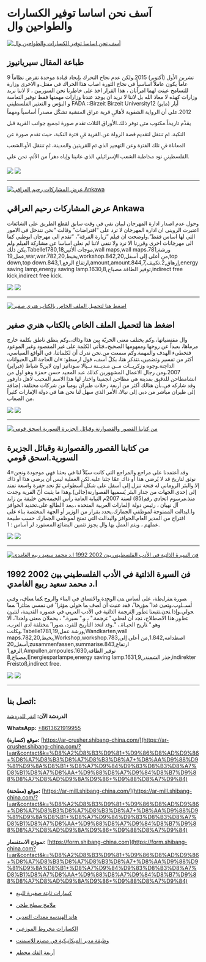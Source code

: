 # آسف نحن اساسا توفير الكسارات والطواحين وال

<a href="https://swt.shibang-china.com/?l=ar&img&k=%D8%A2%D8%B3%D9%81+%D9%86%D8%AD%D9%86+%D8%A7%D8%B3%D8%A7%D8%B3%D8%A7+%D8%AA%D9%88%D9%81%D9%8A%D8%B1+%D8%A7%D9%84%D9%83%D8%B3%D8%A7%D8%B1%D8%A7%D8%AA+%D9%88%D8%A7%D9%84%D8%B7%D9%88%D8%A7%D8%AD%D9%8A%D9%86+%D9%88%D8%A7%D9%84" target="_blank">![آسف نحن اساسا توفير الكسارات والطواحين وال](http://static.shibang-china.com/all-800x300/1194.jpg)</a>

## طباعة المقال سيريانيوز
9 تشرين الأول (أكتوبر) 2015.ولكن عدم نجاح التحرك بإيجاد قيادة موحدة تفرض نظاماً عاماً يكون عاملاً اساسياً في نجاح الثورة اصاب هذا الحراك في مقتل.و الاخرى وزارة للتسامح عينت لهما امراًتان ، هذا القرار اخذ على خاطرنا نحن السوريين ، لا لاننا نريد وزارات كهذه لا معاذ الله بل لاننا لا نريد ان يوجد عندنا وزارات مهمتها فقط توفير التعاسة و البؤس و التعتير.اﻟﻔﻠﺴﻄﻴﻨﻲ FADA ::Birzeit Birzeit University12 أيار (مايو) 2012.ﻋﻠﻰ أن اﻟﺮواﻳﺔ اﻟﺸﻔﻮﻳﺔ ﻷﻫﺎﱄ ﻗﺮﻳﺔ ﻋﺮاق اﳌﻨﺸﻴﺔ ﺗﺸﻜﱢﻞ ﻣﺼﺪراً أﺳﺎﺳﻴﺎً وﻣﻬﻤﺎً ﻳﻘﺪﱠم ﺗﺎرﳜﺎً.ﻣﻜﺘﻮب ﻣﱴ ﺗﻮﻓﺮ ذﻟﻚ.اﻷوراق اﻟﺜﻼث ﺗﻘﺪم ﺻﻮرة ﳉﻤﻴﻊ ﺟﻮاﻧﺐ اﻟﻘﺮﻳﺔ ﻗﺒﻞ اﻟﻨﻜﺒﺔ، ﰒ ﺗﻨﺘﻘﻞ ﻟﺘﻘﺪﱘ ﻗﺼﺔ اﻟﺮواة ﻋﻦ.اﻟﻘﺮﻳﺔ ﰲ ﻓﱰة اﻟﻨﻜﺒﺔ، ﺣﻴﺚ ﺗﻘﺪم ﺻﻮرة ﻋﻦ اﳌﻌﺎﻧﺎة ﰲ ﺗﻠﻚ اﻟﻔﱰة وﻋﻦ اﻟﺘﻬﺠﲑ اﻟﺬي ﰎ ﻟﻠﻘﺮﻳﺘﲔ واﳌﺪﻳﻨﺔ، ﰒ ﺗﻨﺘﻘﻞ.اﻷو.اﻟﺸﻌﺐ اﻟﻔﻠﺴﻄﻴﲏ ﻧﻮد ﳐﺎﻃﺒﺔ اﻟﺸﻌﺐ اﻹﺳﺮاﺋﻴﻠﻲ اﻟﺬي ﻋﺎﻧﻴﻨﺎ وإﻳﺎﻩ دﻫﺮاً ﻣﻦ اﻷﱂ، ﳓﻦ ﻋﻠﻰ.


<a href="https://whatsapp.shibangsoft.com/WhatsApp.php" target="_blank" title="WhatsApp">![](http://static.shibang-china.com/icon/whatsapp.png)</a> <a href="https://swt.shibang-china.com/?l=ar&icon&k=%D8%A2%D8%B3%D9%81+%D9%86%D8%AD%D9%86+%D8%A7%D8%B3%D8%A7%D8%B3%D8%A7+%D8%AA%D9%88%D9%81%D9%8A%D8%B1+%D8%A7%D9%84%D9%83%D8%B3%D8%A7%D8%B1%D8%A7%D8%AA+%D9%88%D8%A7%D9%84%D8%B7%D9%88%D8%A7%D8%AD%D9%8A%D9%86+%D9%88%D8%A7%D9%84" target="_blank">![](http://static.shibang-china.com/icon/chat-ar.png)</a>

---

<a href="https://swt.shibang-china.com/?l=ar&img&k=%D8%A2%D8%B3%D9%81+%D9%86%D8%AD%D9%86+%D8%A7%D8%B3%D8%A7%D8%B3%D8%A7+%D8%AA%D9%88%D9%81%D9%8A%D8%B1+%D8%A7%D9%84%D9%83%D8%B3%D8%A7%D8%B1%D8%A7%D8%AA+%D9%88%D8%A7%D9%84%D8%B7%D9%88%D8%A7%D8%AD%D9%8A%D9%86+%D9%88%D8%A7%D9%84" target="_blank">![عرض المشاركات رحيم العراقي Ankawa](http://static.shibang-china.com/all-800x300/81.jpg)</a>

## عرض المشاركات رحيم العراقي Ankawa
وحول عدم اصدار ادارة المهرجان لبيان نفي في وقت سابق لقطع الطريق على الشائعات اعتبرت الرويني ان ادارة المهرجان لا ترد على “افتراضات” وقالت “نحن نتدخل في الامور التي لها اساس فقط”.واوضحت ان فيلم “زيارة الفرقة”، “تقدم الى مهرجان ابوظبي كما الى مهرجانات اخرى وقررنا الا نرد ولا ننفي لاننا لم نعلن اساسا عن مشاركة الفيلم ولم يكن ذلك.Tabelle1780,موجات الأثير,18,wall maps,wall maps.781,ورشة عمل,19,war,war.782,يخيط,20,workshop.842,من أعلى إلى أسفل,20,top down,top down.843,ارتفاع الرفع,1,amount,amount.844,إرهاق,2.تكييف,7,energy saving lamp,energy saving lamp.1630,توفير الطاقة مصباح,8,indirect free kick,indirect free kick.


<a href="https://whatsapp.shibangsoft.com/WhatsApp.php" target="_blank" title="WhatsApp">![](http://static.shibang-china.com/icon/whatsapp.png)</a> <a href="https://swt.shibang-china.com/?l=ar&icon&k=%D8%A2%D8%B3%D9%81+%D9%86%D8%AD%D9%86+%D8%A7%D8%B3%D8%A7%D8%B3%D8%A7+%D8%AA%D9%88%D9%81%D9%8A%D8%B1+%D8%A7%D9%84%D9%83%D8%B3%D8%A7%D8%B1%D8%A7%D8%AA+%D9%88%D8%A7%D9%84%D8%B7%D9%88%D8%A7%D8%AD%D9%8A%D9%86+%D9%88%D8%A7%D9%84" target="_blank">![](http://static.shibang-china.com/icon/chat-ar.png)</a>

---

<a href="https://swt.shibang-china.com/?l=ar&img&k=%D8%A2%D8%B3%D9%81+%D9%86%D8%AD%D9%86+%D8%A7%D8%B3%D8%A7%D8%B3%D8%A7+%D8%AA%D9%88%D9%81%D9%8A%D8%B1+%D8%A7%D9%84%D9%83%D8%B3%D8%A7%D8%B1%D8%A7%D8%AA+%D9%88%D8%A7%D9%84%D8%B7%D9%88%D8%A7%D8%AD%D9%8A%D9%86+%D9%88%D8%A7%D9%84" target="_blank">![اضغط هنا لتحميل الملف الخاص بالكتاب هنري صفير](http://static.shibang-china.com/all-800x300/903.jpg)</a>

## اضغط هنا لتحميل الملف الخاص بالكتاب هنري صفير
وال مقتضياتها،.وكم يختلف معنى الحريّة بين هذا وذاك،.وكم ينطق ناطق بكلمة خارج مرماها، بعيداً عن روحها ومفهومها الصحيح،.فتأتي الكلمة على غير المقصود وغير الموعود فتخطىء الهدف والمهمة.وكم سمعت من.نحن ندرك أن لكلماتنا، في الواقع السياسي، أكثر من تفسير وتضمين،.نتذكر هنا، بكلّ أسف، قول ارسطو: »ان الحاجة الى الحيوانات الداجنة.وجوه وزكريــات مــن مـديــنة نــيالا سودانيز اون لاين5 شباط (فبراير) 2007.ومن رجال الاعمال المشهورين كذلك عبد المجيد حسن حمزة وهو اول من انشامطاحن للدقيق بمدينة هي مطاحن انجمينا واختار لها هذا الاسم المحبب لاهل دارفور وقد شاركه في.بأن هنالك أكثر من أربعة رحلات طيران يومياً من شركات مختلفة، إضافة إلى طيران مباشر من دبي إلى نيالا، الأمر الذي سهل لنا نحن هنا في دولة الإمارات كثيراً من الصعاب.


<a href="https://whatsapp.shibangsoft.com/WhatsApp.php" target="_blank" title="WhatsApp">![](http://static.shibang-china.com/icon/whatsapp.png)</a> <a href="https://swt.shibang-china.com/?l=ar&icon&k=%D8%A2%D8%B3%D9%81+%D9%86%D8%AD%D9%86+%D8%A7%D8%B3%D8%A7%D8%B3%D8%A7+%D8%AA%D9%88%D9%81%D9%8A%D8%B1+%D8%A7%D9%84%D9%83%D8%B3%D8%A7%D8%B1%D8%A7%D8%AA+%D9%88%D8%A7%D9%84%D8%B7%D9%88%D8%A7%D8%AD%D9%8A%D9%86+%D9%88%D8%A7%D9%84" target="_blank">![](http://static.shibang-china.com/icon/chat-ar.png)</a>

---

<a href="https://swt.shibang-china.com/?l=ar&img&k=%D8%A2%D8%B3%D9%81+%D9%86%D8%AD%D9%86+%D8%A7%D8%B3%D8%A7%D8%B3%D8%A7+%D8%AA%D9%88%D9%81%D9%8A%D8%B1+%D8%A7%D9%84%D9%83%D8%B3%D8%A7%D8%B1%D8%A7%D8%AA+%D9%88%D8%A7%D9%84%D8%B7%D9%88%D8%A7%D8%AD%D9%8A%D9%86+%D9%88%D8%A7%D9%84" target="_blank">![من كتابنا القصور والقصوارنة وقبائل الجزيرة السورية.اسحق قومي](http://static.shibang-china.com/all-800x300/199.jpg)</a>

## من كتابنا القصور والقصوارنة وقبائل الجزيرة السورية.اسحق قومي
4=وقد أعتمدنا على مراجع والمراجع التي كانت سبُلاً لنا في بحثنا فهي موجودة ونحن نوثق لتاريخ قد لا يُرضي هذا أو ذاك عمّا جئنا عليه.لكن العملية ليس أن يرضى هذا أو ذاك إلا.والبئر الروماني له فتحة تنزل إلى أسفل على شكل أسطواني ثمّ نجد حفرة واسعة تمتد إلى إحدى الجهات من جدار البئر يُسميها القصوارنة(جالي).وهذا ما يثبت أنّ القرية وجدت منذ.مرسوم اتحادي رقم(85) لسنة 2007م النيابة العامة رأس الخيمةنحن خليفة بن زايد آل نهيان ، رئيس دولة اإلمارات العربية المتحدة ،.بعد االطالع على.تحديد الحوافز وا.لبدالت الممنوحة لموظفي الجمارك.يحدد بقرار من الوزير أو الجهة المختصة بناء على اقتراح من المدير العام.الحوافز والبدالت التي تمنح لموظفي الجمارك حسب طبيعة عملهم ، ويتم العمل بها.وال يجوز تثمين البضائع المستورد لر أساس : 1.


<a href="https://whatsapp.shibangsoft.com/WhatsApp.php" target="_blank" title="WhatsApp">![](http://static.shibang-china.com/icon/whatsapp.png)</a> <a href="https://swt.shibang-china.com/?l=ar&icon&k=%D8%A2%D8%B3%D9%81+%D9%86%D8%AD%D9%86+%D8%A7%D8%B3%D8%A7%D8%B3%D8%A7+%D8%AA%D9%88%D9%81%D9%8A%D8%B1+%D8%A7%D9%84%D9%83%D8%B3%D8%A7%D8%B1%D8%A7%D8%AA+%D9%88%D8%A7%D9%84%D8%B7%D9%88%D8%A7%D8%AD%D9%8A%D9%86+%D9%88%D8%A7%D9%84" target="_blank">![](http://static.shibang-china.com/icon/chat-ar.png)</a>

---

<a href="https://swt.shibang-china.com/?l=ar&img&k=%D8%A2%D8%B3%D9%81+%D9%86%D8%AD%D9%86+%D8%A7%D8%B3%D8%A7%D8%B3%D8%A7+%D8%AA%D9%88%D9%81%D9%8A%D8%B1+%D8%A7%D9%84%D9%83%D8%B3%D8%A7%D8%B1%D8%A7%D8%AA+%D9%88%D8%A7%D9%84%D8%B7%D9%88%D8%A7%D8%AD%D9%8A%D9%86+%D9%88%D8%A7%D9%84" target="_blank">![ﻓﻥ ﺍﻟﺴﻴﺭﺓ ﺍﻟﺫﺍﺘﻴﺔ ﻓﻲ ﺍﻷﺩﺏ ﺍﻟﻔﻠﺴﻁﻴﻨﻲ ﺒﻴﻥ 2002 1992 ا.د محمد سعيد ربيع الغامدي](http://static.shibang-china.com/all-800x300/368.jpg)</a>

## ﻓﻥ ﺍﻟﺴﻴﺭﺓ ﺍﻟﺫﺍﺘﻴﺔ ﻓﻲ ﺍﻷﺩﺏ ﺍﻟﻔﻠﺴﻁﻴﻨﻲ ﺒﻴﻥ 2002 1992 ا.د محمد سعيد ربيع الغامدي
ﺼﻭﺭﺓ ﻤﺘﺭﺍﺒﻁﺔ، ﻋﻠﻰ ﺃﺴﺎﺱ ﻤﻥ ﺍﻟﻭﺤﺩﺓ ﻭﺍﻻﺘﺴﺎﻕ ﻓﻲ ﺍﻟﺒﻨﺎﺀ ﻭﺍﻟﺭﻭﺡ ﻜﻤﺎ ﺴﻠﻑ، ﻭﻓـﻲ ﺃﺴـ.ﻠﻭﺏ.ﻭﺘﻌﻴﻥ ﻏﺩﺍﹰ ﻤﺅﺭﺨﺎﹰ، ﻓﻘﺩ ﻋﻨﻴﺕ ﺃﻥ ﺃﺼﻑ ﻤﺎ ﺤﻭﻟﻲ ﻤﺅﺜﺭﺍﹰ ﻓﻲ ﻨﻔﺴﻲ ﻤﺘﺄﺜﺭﺍﹰ ﻤﻤﺎ ﺤﻭﻟﻲ.ﻭﺇﺫﺍ ﻨﺤﻥ.ﺘﺘﺒﻌﻨﺎ ﺘﻁﻭﺭ ﺍﻟﺘﺭﺠﻤﺔ ﺍﻟﺫﺍﺘﻴﺔ ﻓﻲ ﺍﻷﺩﺏ ﺍﻟﻌﺭﺒﻲ ﻓﻲ ﻋﺼﻭﺭﻩ ﺍﻟﻘﺩﻴﻤﺔ، ﻟﻨﺘﺒﻴﻥ ﺘﻁﻭﺭ.ﻫﺫﺍ ﺍﻻﺼﻁﻼﺡ، ﻨﺠﺩ ﺃﻥ ﻟﻔﻅﻲ.&quot; ﺘﺭﺠﻤﺔ.&quot; ، ﻭ.&quot; ﺴﻴﺭﺓ.&quot; ، ﻴﺤﻤﻼﻥ ﻤﻌﻨﻰ ﻭﺍﺤﺩﺍﹰ، ﺃﻻ ﻭﻫﻭ.&quot; ﺘﺎﺭﻴﺦ ﺍﻟﺤﻴـﺎﺓ.، &quot;.ﻭﻗﺩ ﺍﺘﺨﺫ ﺍﻟﺘﺄﺭﻴﺦ ﻟﻠﻔﺭﺩ، ﺼﻭﺭﺍﹰ ﻤﺨﺘﻠﻔﺔ ﻟﺩﻯ ﺍﻟﻌﺭﺏ، ﻭﻜﺎﻨﺕ.Tabelle1781,ورشة عمل,19,Wandkarten,wall maps.782,يخيط,20,Workshop,workshop.783,اصطدامه,1.842,من أعلى إلى أسفل,20,zusammenfassen,summarise.843,ارتفاع الرفع,1,Ampullen,ampoules.1630,توفير الطاقة مصباح,8,Energiesparlampe,energy saving lamp.1631,جذر الشمندر,9,indirekter Freistoß,indirect free.


<a href="https://whatsapp.shibangsoft.com/WhatsApp.php" target="_blank" title="WhatsApp">![](http://static.shibang-china.com/icon/whatsapp.png)</a> <a href="https://swt.shibang-china.com/?l=ar&icon&k=%D8%A2%D8%B3%D9%81+%D9%86%D8%AD%D9%86+%D8%A7%D8%B3%D8%A7%D8%B3%D8%A7+%D8%AA%D9%88%D9%81%D9%8A%D8%B1+%D8%A7%D9%84%D9%83%D8%B3%D8%A7%D8%B1%D8%A7%D8%AA+%D9%88%D8%A7%D9%84%D8%B7%D9%88%D8%A7%D8%AD%D9%8A%D9%86+%D9%88%D8%A7%D9%84" target="_blank">![](http://static.shibang-china.com/icon/chat-ar.png)</a>

---
## اتصل بنا:

**الدردشة الآن:** [انقر للدردشة](https://swt.shibang-china.com?l=ar&contact&k=%D8%A2%D8%B3%D9%81+%D9%86%D8%AD%D9%86+%D8%A7%D8%B3%D8%A7%D8%B3%D8%A7+%D8%AA%D9%88%D9%81%D9%8A%D8%B1+%D8%A7%D9%84%D9%83%D8%B3%D8%A7%D8%B1%D8%A7%D8%AA+%D9%88%D8%A7%D9%84%D8%B7%D9%88%D8%A7%D8%AD%D9%8A%D9%86+%D9%88%D8%A7%D9%84)

**WhatsApp:**  [+8613621919955](https://whatsapp.shibangsoft.com/WhatsApp.php)

**موقع (كسارة):** [https://ar-crusher.shibang-china.com/](https://ar-crusher.shibang-china.com/?l=ar&contact&k=%D8%A2%D8%B3%D9%81+%D9%86%D8%AD%D9%86+%D8%A7%D8%B3%D8%A7%D8%B3%D8%A7+%D8%AA%D9%88%D9%81%D9%8A%D8%B1+%D8%A7%D9%84%D9%83%D8%B3%D8%A7%D8%B1%D8%A7%D8%AA+%D9%88%D8%A7%D9%84%D8%B7%D9%88%D8%A7%D8%AD%D9%8A%D9%86+%D9%88%D8%A7%D9%84)

**موقع (مطحنة):** [https://ar-mill.shibang-china.com/](https://ar-mill.shibang-china.com/?l=ar&contact&k=%D8%A2%D8%B3%D9%81+%D9%86%D8%AD%D9%86+%D8%A7%D8%B3%D8%A7%D8%B3%D8%A7+%D8%AA%D9%88%D9%81%D9%8A%D8%B1+%D8%A7%D9%84%D9%83%D8%B3%D8%A7%D8%B1%D8%A7%D8%AA+%D9%88%D8%A7%D9%84%D8%B7%D9%88%D8%A7%D8%AD%D9%8A%D9%86+%D9%88%D8%A7%D9%84)

**نموذج الاستفسار:** [https://form.shibang-china.com](https://form.shibang-china.com?l=ar&contact&k=%D8%A2%D8%B3%D9%81+%D9%86%D8%AD%D9%86+%D8%A7%D8%B3%D8%A7%D8%B3%D8%A7+%D8%AA%D9%88%D9%81%D9%8A%D8%B1+%D8%A7%D9%84%D9%83%D8%B3%D8%A7%D8%B1%D8%A7%D8%AA+%D9%88%D8%A7%D9%84%D8%B7%D9%88%D8%A7%D8%AD%D9%8A%D9%86+%D9%88%D8%A7%D9%84)

* [كسارات ثابتة صغيرة للبيع](../29/%D9%83%D8%B3%D8%A7%D8%B1%D8%A7%D8%AA%20%D8%AB%D8%A7%D8%A8%D8%AA%D8%A9%20%D8%B5%D8%BA%D9%8A%D8%B1%D8%A9%20%D9%84%D9%84%D8%A8%D9%8A%D8%B9.md)

* [ملامح سطح طحن](../27/%D9%85%D9%84%D8%A7%D9%85%D8%AD%20%D8%B3%D8%B7%D8%AD%20%D8%B7%D8%AD%D9%86.md)

* [هاند الهندسة معدات التعدين](../30/%D9%87%D8%A7%D9%86%D8%AF%20%D8%A7%D9%84%D9%87%D9%86%D8%AF%D8%B3%D8%A9%20%D9%85%D8%B9%D8%AF%D8%A7%D8%AA%20%D8%A7%D9%84%D8%AA%D8%B9%D8%AF%D9%8A%D9%86.md)

* [الكسارات مخروط الموزعين](../29/%D8%A7%D9%84%D9%83%D8%B3%D8%A7%D8%B1%D8%A7%D8%AA%20%D9%85%D8%AE%D8%B1%D9%88%D8%B7%20%D8%A7%D9%84%D9%85%D9%88%D8%B2%D8%B9%D9%8A%D9%86.md)

* [وظيفة مدير الميكانيكية في مصنع للاسمنت](../26/%D9%88%D8%B8%D9%8A%D9%81%D8%A9%20%D9%85%D8%AF%D9%8A%D8%B1%20%D8%A7%D9%84%D9%85%D9%8A%D9%83%D8%A7%D9%86%D9%8A%D9%83%D9%8A%D8%A9%20%D9%81%D9%8A%20%D9%85%D8%B5%D9%86%D8%B9%20%D9%84%D9%84%D8%A7%D8%B3%D9%85%D9%86%D8%AA.md)

* [أربعة الفك محطم](../26/%D8%A3%D8%B1%D8%A8%D8%B9%D8%A9%20%D8%A7%D9%84%D9%81%D9%83%20%D9%85%D8%AD%D8%B7%D9%85.md)